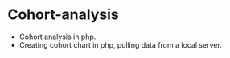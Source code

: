 # Cohort-analysis
- Cohort analysis in php.
- Creating cohort chart in php, pulling data from a local server.
